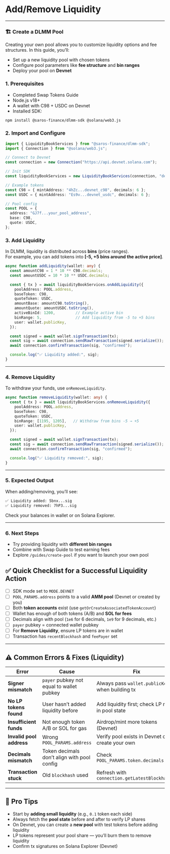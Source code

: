 # Add/Remove Liquidity

***

### 🏗️ Create a DLMM Pool

Creating your own pool allows you to customize liquidity options and fee structures. In this guide, you’ll:

* Set up a new liquidity pool with chosen tokens
* Configure pool parameters like **fee structure** and **bin ranges**
* Deploy your pool on **Devnet**

### 1. Prerequisites

* Completed Swap Tokens Guide
* Node.js v18+
* A wallet with C98 + USDC on Devnet
* Installed SDK:

```bash
npm install @saros-finance/dlmm-sdk @solana/web3.js
```

### 2. Import and Configure

```ts
import { LiquidityBookServices } from "@saros-finance/dlmm-sdk";
import { Connection } from "@solana/web3.js";

// Connect to Devnet
const connection = new Connection("https://api.devnet.solana.com");

// Init SDK
const liquidityBookServices = new LiquidityBookServices(connection, "devnet");

// Example tokens
const C98 = { mintAddress: "4hZc...devnet_c98", decimals: 6 };
const USDC = { mintAddress: "Es9v...devnet_usdc", decimals: 6 };

// Pool config
const POOL = {
  address: "GJ7f...your_pool_address",
  base: C98,
  quote: USDC,
};
```

### 3. Add Liquidity

In DLMM, liquidity is distributed across **bins** (price ranges).\
For example, you can add tokens into **\[-5, +5 bins around the active price]**.

```ts
async function addLiquidity(wallet: any) {
  const amountC98 = 1 * 10 ** C98.decimals;
  const amountUSDC = 10 * 10 ** USDC.decimals;

  const { tx } = await liquidityBookServices.onAddLiquidity({
    poolAddress: POOL.address,
    baseToken: C98,
    quoteToken: USDC,
    amountBase: amountC98.toString(),
    amountQuote: amountUSDC.toString(),
    activeBinId: 1200,         // Example active bin
    binRange: 5,               // Add liquidity from -5 to +5 bins
    user: wallet.publicKey,
  });

  const signed = await wallet.signTransaction(tx);
  const sig = await connection.sendRawTransaction(signed.serialize());
  await connection.confirmTransaction(sig, "confirmed");

  console.log("✅ Liquidity added:", sig);
}
```

***

### 4. Remove Liquidity

To withdraw your funds, use `onRemoveLiquidity`.

```ts
async function removeLiquidity(wallet: any) {
  const { tx } = await liquidityBookServices.onRemoveLiquidity({
    poolAddress: POOL.address,
    baseToken: C98,
    quoteToken: USDC,
    binRange: [1195, 1205],   // Withdraw from bins -5 → +5
    user: wallet.publicKey,
  });

  const signed = await wallet.signTransaction(tx);
  const sig = await connection.sendRawTransaction(signed.serialize());
  await connection.confirmTransaction(sig, "confirmed");

  console.log("✅ Liquidity removed:", sig);
}
```

***

### 5. Expected Output

When adding/removing, you’ll see:

```bash
✅ Liquidity added: 5bnx...sig
✅ Liquidity removed: 7hP3...sig
```

Check your balances in wallet or on Solana Explorer.

***

### 6. Next Steps

* Try providing liquidity with **different bin ranges**
* Combine with Swap Guide to test earning fees
* Explore `/guides/create-pool` if you want to launch your own pool

## ✅ Quick Checklist for a Successful Liquidity Action

* [ ] SDK mode set to `MODE.DEVNET`
* [ ] `POOL_PARAMS.address` points to a valid **AMM pool** (Devnet or created by you)
* [ ] Both **token accounts** exist (use `getOrCreateAssociatedTokenAccount`)
* [ ] Wallet has enough of both tokens (A/B) and **SOL for fees**
* [ ] Decimals align with pool (`1e6` for 6 decimals, `1e9` for 9 decimals, etc.)
* [ ] `payer` pubkey = connected wallet pubkey
* [ ] For **Remove Liquidity**, ensure LP tokens are in wallet
* [ ] Transaction has `recentBlockhash` and `feePayer` set

***

## ⚠️ Common Errors & Fixes (Liquidity)

| Error                    | Cause                                       | Fix                                              |
| ------------------------ | ------------------------------------------- | ------------------------------------------------ |
| **Signer mismatch**      | `payer` pubkey not equal to wallet pubkey   | Always pass `wallet.publicKey` when building tx  |
| **No LP tokens found**   | User hasn’t added liquidity before          | Add liquidity first; check LP mint in pool state |
| **Insufficient funds**   | Not enough token A/B or SOL for gas         | Airdrop/mint more tokens (Devnet)                |
| **Invalid pool address** | Wrong `POOL_PARAMS.address`                 | Verify pool exists in Devnet or create your own  |
| **Decimals mismatch**    | Token decimals don’t align with pool config | Check `POOL_PARAMS.token.decimals`               |
| **Transaction stuck**    | Old `blockhash` used                        | Refresh with `connection.getLatestBlockhash()`   |

***

## 📌 Pro Tips

* Start by **adding small liquidity** (e.g., `0.1` token each side)
* Always fetch the **pool state** before and after to verify LP shares
* On Devnet, you can create a **new pool** with test tokens before adding liquidity
* LP tokens represent your pool share — you’ll burn them to remove liquidity
* Confirm tx signatures on Solana Explorer (Devnet)
